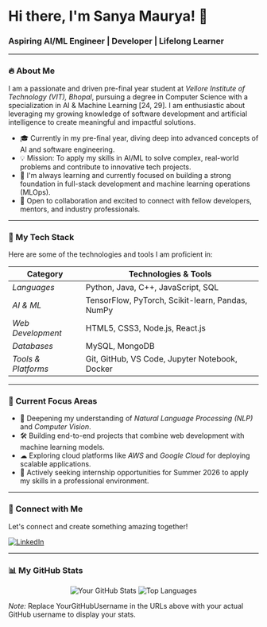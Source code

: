 # Hi there, I'm Sanya Maurya! 👋

### Aspiring AI/ML Engineer | Developer | Lifelong Learner

---

### 🔥 About Me

I am a passionate and driven pre-final year student at *Vellore Institute of Technology (VIT), Bhopal*, pursuing a degree in Computer Science with a specialization in AI & Machine Learning [24, 29]. I am enthusiastic about leveraging my growing knowledge of software development and artificial intelligence to create meaningful and impactful solutions.

- 🎓 Currently in my pre-final year, diving deep into advanced concepts of AI and software engineering.
- 💡 Mission: To apply my skills in AI/ML to solve complex, real-world problems and contribute to innovative tech projects.
- 🌱 I'm always learning and currently focused on building a strong foundation in full-stack development and machine learning operations (MLOps).
- 🤝 Open to collaboration and excited to connect with fellow developers, mentors, and industry professionals.

---

### 🚀 My Tech Stack

Here are some of the technologies and tools I am proficient in:

| Category          | Technologies & Tools                                       |
| ----------------- | ---------------------------------------------------------- |
| *Languages*     | Python, Java, C++, JavaScript, SQL               |
| *AI & ML*       | TensorFlow, PyTorch, Scikit-learn, Pandas, NumPy   |
| *Web Development* | HTML5, CSS3, Node.js, React.js                     |
| *Databases*     | MySQL, MongoDB                                         |
| *Tools & Platforms*| Git, GitHub, VS Code, Jupyter Notebook, Docker   |

---

### 🧠 Current Focus Areas

- 🔬 Deepening my understanding of *Natural Language Processing (NLP)* and *Computer Vision*.
- 🛠 Building end-to-end projects that combine web development with machine learning models.
- ☁ Exploring cloud platforms like *AWS* and *Google Cloud* for deploying scalable applications.
- 💼 Actively seeking internship opportunities for Summer 2026 to apply my skills in a professional environment.

---

### 🔗 Connect with Me

Let's connect and create something amazing together!

<a href="https://www.linkedin.com/in/sanya-maurya-80986a250/" target="_blank">
  <img src="https://img.shields.io/badge/LinkedIn-0077B5?style=for-the-badge&logo=linkedin&logoColor=white" alt="LinkedIn">
</a>

---

### 📊 My GitHub Stats

<p align="center">
  <img src="https://github-readme-stats.vercel.app/api?username=YourGitHubUsername&show_icons=true&theme=dracula" alt="Your GitHub Stats" />
  <img src="https://github-readme-stats.vercel.app/api/top-langs/?username=YourGitHubUsername&layout=compact&theme=dracula" alt="Top Languages" />
</p>

*Note:* Replace YourGitHubUsername in the URLs above with your actual GitHub username to display your stats.
